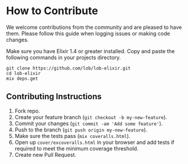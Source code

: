 # How to Contribute

We welcome contributions from the community and are pleased to have them. Please follow this guide when logging issues or making code changes.

Make sure you have Elixir 1.4 or greater installed. Copy and paste the following commands in your projects directory.

    git clone https://github.com/lob/lob-elixir.git
    cd lob-elixir
    mix deps.get

## Contributing Instructions

1. Fork repo.
2. Create your feature branch (`git checkout -b my-new-feature`).
3. Commit your changes (`git commit -am 'Add some feature'`).
4. Push to the branch (`git push origin my-new-feature`).
5. Make sure the tests pass (`mix coveralls.html`).
6. Open up `cover/excoveralls.html` in your browser and add tests if required to meet the minimum coverage threshold.
7. Create new Pull Request.
